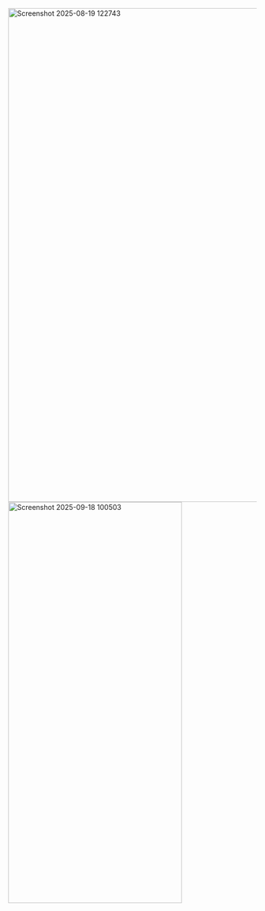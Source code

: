 <img width="1467" height="1001" alt="Screenshot 2025-08-19 122743" src="https://github.com/user-attachments/assets/d5b824c4-7b4b-4be9-8c96-86ac1c68db89" />
<img width="352" height="813" alt="Screenshot 2025-09-18 100503" src="https://github.com/user-attachments/assets/df57623b-f76a-43db-a932-f509b24ee1d8" />
